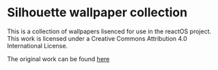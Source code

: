 # Silhouette wallpaper collection

This is a collection of wallpapers lisenced for use
in the reactOS project. This work is licensed under a 
Creative Commons Attribution 4.0 International License.

The original work can be found [here](http://ever3st.com/Graphics/Loot/)